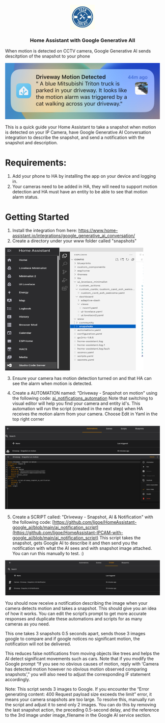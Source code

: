 <a name="readme-top"></a>
<!--

<!-- PROJECT LOGO -->
<br />
<div align="center">
  <a href="https://testit.vc/">
    <img src="Images/logo.png" alt="Logo" width="80" height="80">
  </a>
  <h3 align="center">Home Assistant with Google Generative AIl</h3>
</div>

When motion is detected on CCTV camera, Google Generative AI sends descitption of the snapshot to your phone
<p align="left">
    <img src="Images/Notification.jpg">
</p>
This is a quick guide your Home Assistant to take a snapshot when motion is detected on your IP Camera, have Google Generative AI Conversation integration to describe the snapshot, and send a notification with the snapshot and description.

# Requirements: 
1. Add your phone to HA by installing the app on your device and logging in.
2. Your cameras need to be added in HA, they will need to support motion detection and HA must have an entity to be able to see that motion alarm status.

# Getting Started
1. Install the integration from here: https://www.home-assistant.io/integrations/google_generative_ai_conversation/
2. Create a directory under your www folder called "snapshots"

<p align="left">
    <img src="Images/Snapshots.png" width="450" height="400">
</p>

3. Ensure your camera has motion detection turned on and that HA can see the alarm when motion is detected.

4. Create a AUTOMATION named: "Driveway - Snapshot on motion" using the following code: [ai_notifications_automation](https://github.com/ljgoe/HomeAssistant-IPCAM-with-google_ai/blob/main/ai_notifications_automation) Note that switching to visual editor will help you find your camera and entity id's. This automation will run the script (created in the next step) when HA receives the motion alarm from your camera. Choose Edit in Yaml in the top right corner
<p align="left">
    <img src="Images/Automation1.png">
      <img src="Images/Edit_in_Yaml.png">
</p>

5. Create a SCRIPT called: "Driveway - Snapshot, AI & Notification" with the following code: [https://github.com/ljgoe/HomeAssistant-google_ai/blob/main/ai_notification_script](https://github.com/ljgoe/HomeAssistant-IPCAM-with-google_ai/blob/main/ai_notification_script) This script takes the snapshot, gets Google AI to describe it and then send you the notification with what the AI sees and with snapshot image attached. You can run this manually to test. :)
<p align="left">
    <img src="Images/Scripts.png">
</p>

You should now receive a notification describing the image when your camera detects motion and takes a snapshot. This should give you an idea of how it works. You can edit the script’s prompt to get more accurate responses and duplicate these automations and scripts for as many cameras as you need.

This one takes 3 snapshots 0.5 seconds apart, sends those 3 images google to compare and if google notices no significant motion, the notification will not be delivered.

This reduces false notifications from moving objects like trees and helps the AI detect significant movements such as cars. Note that if you modify the Google prompt “If you see no obvious causes of motion, reply with ‘Camera has detected motion however no obvious motion observed comparing snapshots’,” you will also need to adjust the corresponding IF statement accordingly.

Note: This script sends 3 images to Google. If you encounter the “Error generating content: 400 Request payload size exceeds the limit” error, it means your camera snapshots are too large. To resolve this, manually run the script and adjust it to send only 2 images. You can do this by removing the last snapshot action, the preceding 0.5-second delay, and the reference to the 3rd image under image_filename in the Google AI service section.
